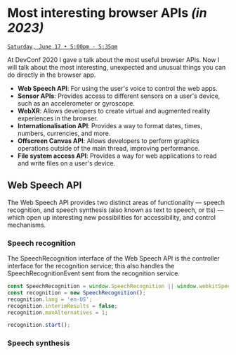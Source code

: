 # Most interesting browser APIs _(in 2023)_

[`Saturday, June 17 • 5:00pm - 5:35pm`](https://devconfcz2023.sched.com/event/1MYeB)

At DevConf 2020 I gave a talk about the most useful browser APIs.
Now I will talk about the most interesting, unexpected and unusual things you can do directly in the browser app.

-   **Web Speech API**: For using the user's voice to control the web apps.
-   **Sensor APIs**: Provides access to different sensors on a user's device, such as an accelerometer or gyroscope.
-   **WebXR**: Allows developers to create virtual and augmented reality experiences in the browser.
-   **Internationalisation API**: Provides a way to format dates, times, numbers, currencies, and more.
-   **Offscreen Canvas API**: Allows developers to perform graphics operations outside of the main thread, improving performance.
-   **File system access API**: Provides a way for web applications to read and write files on a user's device.

## Web Speech API

The Web Speech API provides two distinct areas of functionality — speech recognition, and speech synthesis (also known as text to speech, or tts) — which open up interesting new possibilities for accessibility, and control mechanisms.

### Speech recognition

The SpeechRecognition interface of the Web Speech API is the controller interface for the recognition service; this also handles the SpeechRecognitionEvent sent from the recognition service.

```js
const SpeechRecognition = window.SpeechRecognition || window.webkitSpeechRecognition;
const recognition = new SpeechRecognition();
recognition.lang = 'en-US';
recognition.interimResults = false;
recognition.maxAlternatives = 1;

recognition.start();
```

### Speech synthesis
